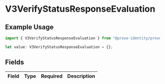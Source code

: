 # V3VerifyStatusResponseEvaluation

## Example Usage

```typescript
import { V3VerifyStatusResponseEvaluation } from "@prove-identity/prove-api/models/components";

let value: V3VerifyStatusResponseEvaluation = {};
```

## Fields

| Field       | Type        | Required    | Description |
| ----------- | ----------- | ----------- | ----------- |
